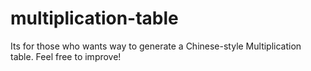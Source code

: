 # multiplication-table
Its for those who wants way to generate a Chinese-style Multiplication table. Feel free to improve!
